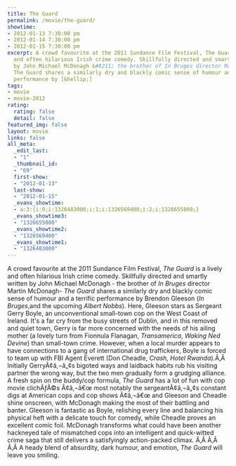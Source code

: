 ```yaml
---
title: The Guard
permalink: /movie/the-guard/
showtime:
- 2012-01-13 7:30:00 pm
- 2012-01-14 7:30:00 pm
- 2012-01-15 7:30:00 pm
excerpt: A crowd favourite at the 2011 Sundance Film Festival, The Guard is a lively
  and often hilarious Irish crime comedy. Skillfully directed and smartly written
  by John Michael McDonagh &#8211; the brother of In Bruges director Martin McDonagh-
  The Guard shares a similarly dry and blackly comic sense of humour and a terrific
  performance by [&hellip;]
tags:
- movie
- movie-2012
rating:
  rating: false
  detail: false
featured_img: false
layout: movie
links: false
all_meta:
  _edit_last:
  - "1"
  _thumbnail_id:
  - "69"
  first-show:
  - "2012-01-13"
  last-show:
  - "2012-01-15"
  _evans_showtime:
  - a:3:{i:0;i:1326483000;i:1;i:1326569400;i:2;i:1326655800;}
  _evans_showtime3:
  - "1326655800"
  _evans_showtime2:
  - "1326569400"
  _evans_showtime1:
  - "1326483000"
---
```


A crowd favourite at the 2011 Sundance Film Festival, *The Guard* is a lively and often hilarious Irish crime comedy. Skillfully directed and smartly written by John Michael McDonagh - the brother of *In Bruges* director Martin McDonagh- *The Guard* shares a similarly dry and blackly comic sense of humour and a terrific performance by Brendon Gleeson (*In Bruges*,and the upcoming *Albert Nobbs*). Here, Gleeson stars as Sergeant Gerry Boyle, an unconventional small-town cop on the West Coast of Ireland. It's a far cry from the busy streets of Dublin, and in this removed and quiet town, Gerry is far more concerned with the needs of his ailing mother (a lovely turn from Fionnula Flanagan, *Transamerica*, *Waking Ned Devine*) than small-town crime. However, when a local murder appears to have connections to a gang of international drug traffickers, Boyle is forced to team up with FBI Agent Everett (Don Cheadle, *Crash, Hotel Rwanda*).Ã‚Â Initially GerryÃ¢â‚¬â„¢s bigoted ways and laidback habits rub his visiting partner the wrong way, but the two men gradually form a grudging alliance. A fresh spin on the buddy/cop formula, *The Guard* has a lot of fun with cop movie clichÃƒÂ©s Ã¢â‚¬â€œ most notably the sergeantÃ¢â‚¬â„¢s constant digs at American cops and cop shows Ã¢â‚¬â€œ and Gleeson and Cheadle shine onscreen, with McDonagh making the most of their battling and banter. Gleeson is fantastic as Boyle, relishing every line and balancing his physical heft with a delicate touch for comedy, while Cheadle proves an excellent comic foil. McDonagh transforms what could have been another hackneyed tale of mismatched cops into an intelligent and quick-witted crime saga that still delivers a satisfyingly action-packed climax. Ã‚Â Ã‚Â Ã‚Â A heady blend of absurdity, dark humour, and emotion, *The Guard* will leave you smiling.